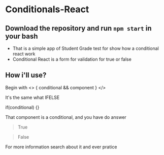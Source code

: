 # Conditionals-React


## Download the repository and run `npm start` in your bash

- That is  a simple app of Student Grade test for show how a conditional react work
- Conditional React is a form for validation for true or false

## How i'll use?

Begin with 
<>
{
conditional &&
component
}
</>

It's the same what IFELSE

if(conditional) {}

That component is a conditional, and you have do answer

> True

> False

For more information search about it and ever pratice
